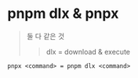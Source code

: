 # pnpm dlx & pnpx

> 둘 다 같은 것
>
> > dlx = download & execute

```txt
pnpx <command> = pnpm dlx <command>
```
